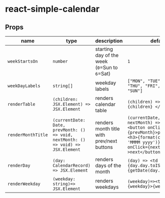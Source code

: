 # react-simple-calendar

## Props

| name     | type    | description | default |
|----------|---------|-------------|--------|
| `weekStartsOn` | `number` | starting day of the week (`0`=Sun to `6`=Sat)| `1` |
| `weekDayLabels` | `string[]` | weekday labels | `["MON", "TUE", "WED", "THU", "FRI", "SAT", "SUN"]` |
| `renderTable` | `(children: JSX.Element) => JSX.Element` | renders calendar table | `(children) => <table> {children} </table>` |
| `renderMonthTitle`| `(currentDate: Date, prevMonth: () => void, nextMonth: () => void) => JSX.Element`| renders month title with prev/next buttons | `(currentDate, prevMonth, nextMonth) => <div> <button onClick={prevMonth}>prev</button><h3>{format(currentDate, 'MMMM yyyy')}</h3><button onClick={nextMonth} >next</button></div>`|
| `renderDay` | `(day: CalendarRecord) => JSX.Element`| renders days of the month | `(day) => <td key={day.day.toISOString()}>{getDate(day.day)}</td>`|
| `renderWeekday` | `(weekday: string)=> JSX.Element`| renders weekdays | `(weekday)=><td key={weekday}>{weekday}</td>`